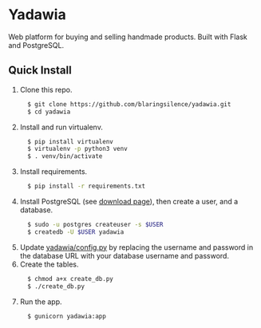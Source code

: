 # Yadawia
Web platform for buying and selling handmade products. Built with Flask and PostgreSQL.

## Quick Install

1. Clone this repo.
    ```bash
      $ git clone https://github.com/blaringsilence/yadawia.git
      $ cd yadawia
    ```
2. Install and run virtualenv.
    ```bash
      $ pip install virtualenv
      $ virtualenv -p python3 venv
      $ . venv/bin/activate
    ```
3. Install requirements.
    ```bash
      $ pip install -r requirements.txt
    ```
4. Install PostgreSQL (see [download page](https://www.postgresql.org/download/)), then create a user, and a database.
    ```bash
      $ sudo -u postgres createuser -s $USER
      $ createdb -U $USER yadawia
    ```
5. Update [yadawia/config.py](yadawia/config.py) by replacing the username and password in the database URL with your database username and password.
6. Create the tables.
    ```bash
      $ chmod a+x create_db.py
      $ ./create_db.py
    ```
7. Run the app.
    ```bash
      $ gunicorn yadawia:app
    ```
